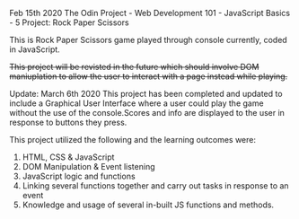 Feb 15th 2020 The Odin Project - Web Development 101 - JavaScript Basics - 5 Project: Rock Paper Scissors

This is Rock Paper Scissors game played through console currently, coded in JavaScript.

~~This project will be revisted in the future which should involve DOM maniuplation to allow the user to interact with a page instead while playing.~~

Update: March 6th 2020
  This project has been completed and updated to include a Graphical User Interface where a user could play the game without the use of     the console.Scores and info are displayed to the user in response to buttons they press.
  
This project utilized the following and the learning outcomes were:
1. HTML, CSS & JavaScript
1. DOM Manipulation & Event listening
1. JavaScript logic and functions
1. Linking several functions together and carry out tasks in response to an event
1. Knowledge and usage of several in-built JS functions and methods.
